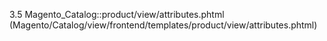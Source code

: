 3.5 Magento_Catalog::product/view/attributes.phtml (Magento/Catalog/view/frontend/templates/product/view/attributes.phtml)
